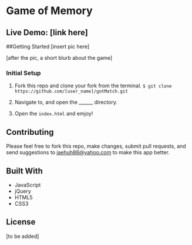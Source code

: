 # Game of Memory

## Live Demo: [link here]

##Getting Started
[insert pic here]

[after the pic, a short blurb about the game]
### Initial Setup

1. Fork this repo and clone your fork from the terminal.
```$ git clone https://github.com/[user_name]/gotMatch.git```

2. Navigate to, and open the ______ directory.
3. Open the `index.html` and emjoy!

## Contributing

Please feel free to fork this repo, make changes, submit pull requests, and send suggestions to jaehuh86@yahoo.com to make this app better.

## Built With

* JavaScript
* jQuery
* HTML5
* CSS3

## License
[to be added]
